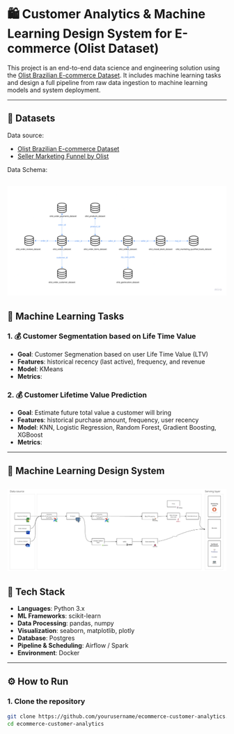 # 🛍️ Customer Analytics & Machine Learning Design System for E-commerce (Olist Dataset)

This project is an end-to-end data science and engineering solution using the [Olist Brazilian E-commerce Dataset](https://www.kaggle.com/datasets/olistbr/brazilian-ecommerce). It includes machine learning tasks and design a full pipeline from raw data ingestion to machine learning models and system deployment.

---

## 📂 Datasets 

Data source:
- [Olist Brazilian E-commerce Dataset](https://www.kaggle.com/datasets/olistbr/brazilian-ecommerce)
- [Seller Marketing Funnel by Olist](https://www.kaggle.com/datasets/olistbr/marketing-funnel-olist)


Data Schema:

![Alt text](/image/data_schema.png)
---

## 🧪 Machine Learning Tasks

### 1. 💰 Customer Segmentation based on Life Time Value 
- **Goal**: Customer Segmenation based on user Life Time Value (LTV)
- **Features**: historical recency (last active), frequency, and revenue
- **Model**: KMeans
- **Metrics**: 

### 2. 💰 Customer Lifetime Value Prediction
- **Goal**: Estimate future total value a customer will bring
- **Features**: historical purchase amount, frequency, user recency
- **Model**: KNN, Logistic Regression, Random Forest, Gradient Boosting, XGBoost
- **Metrics**: 

---
## 🧱 Machine Learning Design System

![Alt text](/image/architecture_overview.png)
---
## 🔧 Tech Stack

- **Languages**: Python 3.x
- **ML Frameworks**: scikit-learn
- **Data Processing**: pandas, numpy
- **Visualization**: seaborn, matplotlib, plotly
- **Database**: Postgres
- **Pipeline & Scheduling**: Airflow / Spark
- **Environment**: Docker

---

## ⚙️ How to Run

### 1. Clone the repository
```bash
git clone https://github.com/yourusername/ecommerce-customer-analytics.git
cd ecommerce-customer-analytics






